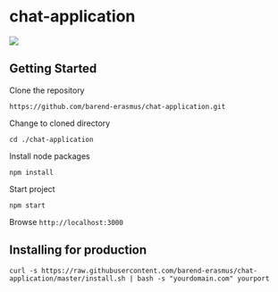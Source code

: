 # chat-application

![](http://jenkins.developersworkspace.co.za:8080/job/chat-application-nightly/badge/icon)

## Getting Started

Clone the repository

`https://github.com/barend-erasmus/chat-application.git`

Change to cloned directory

`cd ./chat-application`

Install node packages

`npm install`

Start project

`npm start`

Browse `http://localhost:3000`

## Installing for production

`curl -s https://raw.githubusercontent.com/barend-erasmus/chat-application/master/install.sh | bash -s "yourdomain.com" yourport`